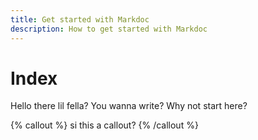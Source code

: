 ```yaml
---
title: Get started with Markdoc
description: How to get started with Markdoc
---
```


# Index

Hello there lil fella? You wanna write? Why not start here?

{% callout %} si this a callout? {% /callout %}
